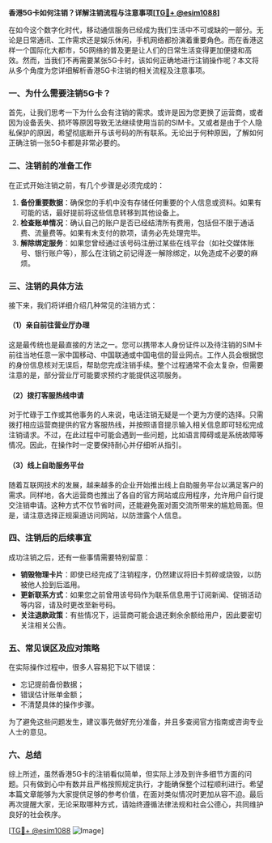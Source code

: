 **香港5G卡如何注销？详解注销流程与注意事项[[TG💪+ @esim1088](https://t.me/s/esim1088)]**

在如今这个数字化时代，移动通信服务已经成为我们生活中不可或缺的一部分。无论是日常通讯、工作需求还是娱乐休闲，手机网络都扮演着重要角色。而在香港这样一个国际化大都市，5G网络的普及更是让人们的日常生活变得更加便捷和高效。然而，当我们不再需要某张5G卡时，该如何正确地进行注销操作呢？本文将从多个角度为您详细解析香港5G卡注销的相关流程及注意事项。

### 一、为什么需要注销5G卡？

首先，让我们思考一下为什么会有注销的需求。或许是因为您更换了运营商，或者因为设备丢失、损坏等原因导致无法继续使用当前的SIM卡。又或者是由于个人隐私保护的原因，希望彻底断开与该号码的所有联系。无论出于何种原因，了解如何正确注销一张5G卡都是非常必要的。

### 二、注销前的准备工作

在正式开始注销之前，有几个步骤是必须完成的：

1. **备份重要数据**：确保您的手机中没有存储任何重要的个人信息或资料。如果有可能的话，最好提前将这些信息转移到其他设备上。
2. **检查账单情况**：确认自己的账户是否已经结清所有费用，包括但不限于通话费、流量费等。如果有未支付的款项，请务必先处理完毕。
3. **解除绑定服务**：如果您曾经通过该号码注册过某些在线平台（如社交媒体账号、银行账户等），那么在注销之前记得逐一解除绑定，以免造成不必要的麻烦。

### 三、注销的具体方法

接下来，我们将详细介绍几种常见的注销方式：

#### （1）亲自前往营业厅办理

这是最传统也是最直接的方法之一。您可以携带本人身份证件以及待注销的SIM卡前往当地任意一家中国移动、中国联通或中国电信的营业网点。工作人员会根据您的身份信息核对无误后，帮助您完成注销手续。整个过程通常不会太复杂，但需要注意的是，部分营业厅可能要求预约才能提供这项服务。

#### （2）拨打客服热线申请

对于忙碌于工作或其他事务的人来说，电话注销无疑是一个更为方便的选择。只需拨打相应运营商提供的官方客服热线，并按照语音提示输入相关信息即可轻松完成注销请求。不过，在此过程中可能会遇到一些问题，比如语言障碍或是系统故障等情况。因此，在操作时一定要保持耐心并仔细听从指引。

#### （3）线上自助服务平台

随着互联网技术的发展，越来越多的企业开始推出线上自助服务平台以满足客户的需求。同样地，各大运营商也推出了各自的官方网站或应用程序，允许用户自行提交注销申请。这种方式不仅节省时间，还能避免面对面交流所带来的尴尬局面。但是，请注意选择正规渠道访问网站，以防泄露个人信息。

### 四、注销后的后续事宜

成功注销之后，还有一些事情需要特别留意：

- **销毁物理卡片**：即使已经完成了注销程序，仍然建议将旧卡剪碎或烧毁，以防被他人捡到后滥用。
- **更新联系方式**：如果您之前曾用该号码作为联系信息用于订阅新闻、促销活动等内容，请及时更改至新号码。
- **关注退款政策**：有些情况下，运营商可能会退还剩余余额给用户，因此要密切关注相关公告。

### 五、常见误区及应对策略

在实际操作过程中，很多人容易犯下以下错误：

- 忘记提前备份数据；
- 错误估计账单金额；
- 不清楚具体的操作步骤。

为了避免这些问题发生，建议事先做好充分准备，并且多查阅官方指南或咨询专业人士的意见。

### 六、总结

综上所述，虽然香港5G卡的注销看似简单，但实际上涉及到许多细节方面的问题。只有做到心中有数并且严格按照规定执行，才能确保整个过程顺利进行。希望本篇文章能够为大家提供足够的参考价值，在面对类似情况时更加从容不迫。最后再次提醒大家，无论采取哪种方式，请始终遵循法律法规和社会公德心，共同维护良好的社会秩序。

[[TG💪+ @esim1088](https://t.me/s/esim1088) ![Image](https://i.postimg.cc/4NQfJmqS/Snipaste-2025-05-13-00-14-12.png)]